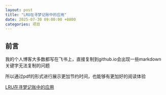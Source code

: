 ```yaml
---
layout: post
title: "LRU在寻梦记账中的应用"
date: 2025-07-30 09:00:00 +0800
categories: 项目
---
```

## 前言
我的个人博客大多数都写在飞书上，直接复制到github.io会出现一些markdown关键字无法复制的问题

所以通过pdf的形式进行展示更加节约时间，也能够有更加好的阅读体验

[LRU在寻梦记账中的应用](/menglan.github.io/LRU在寻梦记账中的应用.pdf)
